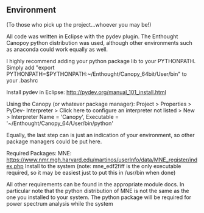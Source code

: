  Environment 
------------------------

(To those who pick up the project...whoever you may be!)

All code was written in Eclipse with the pydev plugin.
The Enthought Canopoy python distribution was used, although other environments such as anaconda could work equally as well. 

I highly recommend adding your python package lib to your PYTHONPATH. 
Simply add "export PYTHONPATH=$PYTHONPATH:~/Enthought/Canopy_64bit/User/bin" to your .bashrc

Install pydev in Eclipse:
	http://pydev.org/manual_101_install.html

Using the Canopy (or whatever package manager):
   Project > Properties > PyDev- Interpreter > Click here to configure
   an interpreter not listed > New > Interpreter Name = 'Canopy', Executable = '~/Enthought/Canopy_64/User/bin/python'

   Equally, the last step can is just an indication of your environment, so other package managers could be put here.

Required Packages:
   MNE: https://www.nmr.mgh.harvard.edu/martinos/userInfo/data/MNE_register/index.php
   Install to the system (note: mne_edf2fiff is the only executable required, so it may be easiest just to put this in /usr/bin when done)
	

All other requirements can be found in the appropriate module docs. In particular note that the python distribution of MNE is not the same as the one you installed to your system. The python package will be required for power spectrum analysis while the system 
